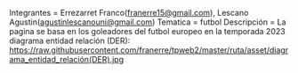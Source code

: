 Integrantes = Errezarret Franco(franerre15@gmail.com), Lescano Agustin(agustinlescanouni@gmail.com)
Tematica = futbol
Descripción = La pagina se basa en los goleadores del futbol europeo en la temporada 2023
diagrama entidad relación (DER): https://raw.githubusercontent.com/franerre/tpweb2/master/ruta/asset/diagrama_entidad_relación(DER).jpg

